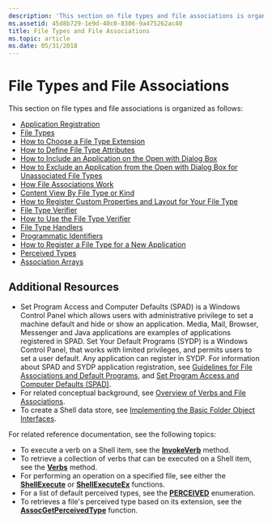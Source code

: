 ```yaml
---
description: 'This section on file types and file associations is organized as follows:'
ms.assetid: 45d8b729-1e9d-40c0-8306-9a475262ac40
title: File Types and File Associations
ms.topic: article
ms.date: 05/31/2018
---
```


# File Types and File Associations

This section on file types and file associations is organized as follows:

- [Application Registration](app-registration.md)
- [File Types](fa-file-types.md)
- [How to Choose a File Type Extension](how-to-choose-a-file-type-extension.md)
- [How to Define File Type Attributes](how-to-define-file-type-attributes.md)
- [How to Include an Application on the Open with Dialog Box](how-to-include-an-application-on-the-open-with-dialog-box.md)
- [How to Exclude an Application from the Open with Dialog Box for Unassociated File Types](how-to-exclude-an-application-from-the-open-with-dialog-box-for-unassociated-file-types.md)
- [How File Associations Work](fa-how-work.md)
- [Content View By File Type or Kind](prophand-content-view.md)
- [How to Register Custom Properties and Layout for Your File Type](how-to-register-custom-properties-and-layout-for-your-file-type.md)
- [File Type Verifier](file-type-verifier.md)
- [How to Use the File Type Verifier](how-to-use-the-file-type-verifier.md)
- [File Type Handlers](fa-file-extensions.md)
- [Programmatic Identifiers](fa-progids.md)
- [How to Register a File Type for a New Application](how-to-register-a-file-type-for-a-new-application.md)
- [Perceived Types](fa-perceivedtypes.md)
- [Association Arrays](fa-associationarray.md)

## Additional Resources

-   Set Program Access and Computer Defaults (SPAD) is a Windows Control Panel which allows users with administrative privilege to set a machine default and hide or show an application. Media, Mail, Browser, Messenger and Java applications are examples of applications registered in SPAD. Set Your Default Programs (SYDP) is a Windows Control Panel, that works with limited privileges, and permits users to set a user default. Any application can register in SYDP. For information about SPAD and SYDP application registration, see [Guidelines for File Associations and Default Programs](appguide-fa-defpro.md), and [Set Program Access and Computer Defaults (SPAD)](cpl-setprogramaccess.md).
-   For related conceptual background, see [Overview of Verbs and File Associations](fa-verbs.md).
-   To create a Shell data store, see [Implementing the Basic Folder Object Interfaces](nse-implement.md).

For related reference documentation, see the following topics:

-   To execute a verb on a Shell item, see the [**InvokeVerb**](folderitem-invokeverb.md) method.
-   To retrieve a collection of verbs that can be executed on a Shell item, see the [**Verbs**](folderitem-verbs.md) method.
-   For performing an operation on a specified file, see either the [**ShellExecute**](/windows/desktop/api/Shellapi/nf-shellapi-shellexecutea) or [**ShellExecuteEx**](/windows/desktop/api/Shellapi/nf-shellapi-shellexecuteexa) functions.
-   For a list of default perceived types, see the [**PERCEIVED**](/windows/win32/api/shtypes/ne-shtypes-perceived) enumeration.
-   To retrieves a file's perceived type based on its extension, see the [**AssocGetPerceivedType**](/windows/desktop/api/Shlwapi/nf-shlwapi-assocgetperceivedtype) function.

 

 



